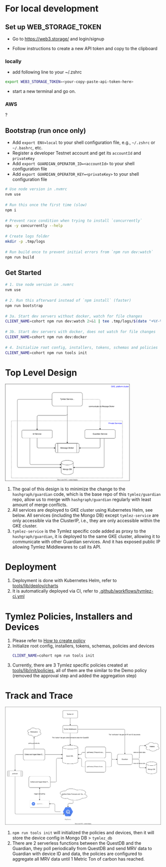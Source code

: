 # For local development

## Set up WEB_STORAGE_TOKEN

- Go to https://web3.storage/ and login/signup

- Follow instructions to create a new API token and copy to the clipboard

### locally

- add following line to your ~/.zshrc

```sh
export WEB3_STORAGE_TOKEN=<your-copy-paste-api-token-here>
```
- start a new terminal and go on.
### AWS 

? 

## Bootstrap (run once only)

- Add `export ENV=local` to your shell configuration file, e.g., `~/.zshrc` or `~/.bashrc`, etc.
- Register a developer Testnet account and get its `accountId` and `privateKey`
- Add `export GUARDIAN_OPERATOR_ID=<accountId>` to your shell configuration file
- Add `export GUARDIAN_OPERATOR_KEY=<privateKey>` to your shell configuration file

```sh
# Use node version in .nvmrc
nvm use

# Run this once the first time (slow)
npm i

# Prevent race condition when trying to install `concurrently`
npx -y concurrently --help

# Create logs folder
mkdir -p .tmp/logs

# Run build once to prevent initial errors from `npm run dev:watch`
npm run build
```

## Get Started

```sh
# 1. Use node version in .nvmrc
nvm use

# 2. Run this afterward instead of `npm install` (faster)
npm run bootstrap

# 3a. Start dev servers without docker, watch for file changes
CLIENT_NAME=cohort npm run dev:watch 2>&1 | tee .tmp/logs/$(date "+%Y-%m-%dT%H-%M-%S").out

# 3b. Start dev servers with docker, does not watch for file changes
CLIENT_NAME=cohort npm run dev:docker

# 4. Initialize root config, installers, tokens, schemas and policies
CLIENT_NAME=cohort npm run tools init
```

# Top Level Design

<img src="./docs/guardian-top-level.svg" width="80%">

1. The goal of this design is to minimize the change to the `hashgraph/guardian` code, which is the base repo of this `tymlez/guardian` repo, allow us to merge with `hashgraph/guardian` regularly with least amount of merge conflicts.
2. All services are deployed to GKE cluster using Kubernetes Helm, see below. All services (including the Mongo DB) except `tymlez-service` are only accessible via the ClusterIP, i.e., they are only accessible within the GKE cluster.
3. `tymlez-service` is the Tymlez specific code added as proxy to the `hashgraph/guardian`, it is deployed to the same GKE cluster, allowing it to communicate with other Guardian services. And it has exposed public IP allowing Tymlez Middlewares to call its API.

# Deployment

1. Deployment is done with Kubernetes Helm, refer to [tools/lib/deploy/charts](tools/lib/deploy/charts/guardian-root/Chart.yaml)
2. It is automatically deployed via CI, refer to [.github/workflows/tymlez-ci.yml](.github/workflows/tymlez-ci.yml)

# Tymlez Policies, Installers and Devices

1. Please refer to [How to create policy](tools/lib/init/README.md)
2. Initialize root config, installers, tokens, schemas, policies and devices
   ```sh
   CLIENT_NAME=cohort npm run tools init
   ```
3. Currently, there are 3 Tymlez specific policies created at [tools/lib/init/policies](tools/lib/init/policies), all of them are the similar to the Demo policy (removed the approval step and added the aggregation step)

# Track and Trace

<img src="./docs/track-and-trace.svg">

1. `npm run tools init` will initialized the policies and devices, then it will store the device config in Mongo DB > `tymlez_db`
2. There are 2 serverless functions between the QuestDB and the Guardian, they poll periodically from QuestDB and send MRV data to Guardian with device ID and data, the policies are configured to aggregate all MRV data until 1 Metric Ton of carbon has reached.
